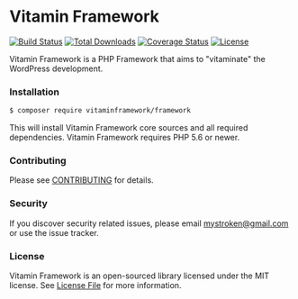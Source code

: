 # Vitamin Framework

[![Build Status](https://travis-ci.org/vitaminframework/framework.svg?branch=master)](https://travis-ci.org/vitaminframework/framework)
[![Total Downloads](https://poser.pugx.org/vitaminframework/framework/downloads)](https://packagist.org/packages/vitaminframework/framework)
[![Coverage Status](https://coveralls.io/repos/github/vitaminframework/framework/badge.svg?branch=master)](https://coveralls.io/github/vitaminframework/framework?branch=master)
[![License](https://poser.pugx.org/wordpruss/wordpruss/license)](https://packagist.org/packages/vitaminframework/framework)


Vitamin Framework is a PHP Framework that aims to "vitaminate" the WordPress development.



### Installation

```bash
$ composer require vitaminframework/framework
```

This will install Vitamin Framework core sources and all required dependencies. Vitamin Framework requires PHP 5.6 or newer.


### Contributing

Please see [CONTRIBUTING](CONTRIBUTING.md) for details.

### Security

If you discover security related issues, please email mystroken@gmail.com or use the issue tracker.

### License
Vitamin Framework is an open-sourced library licensed under the MIT license. See [License File](LICENSE.md) for more information.
